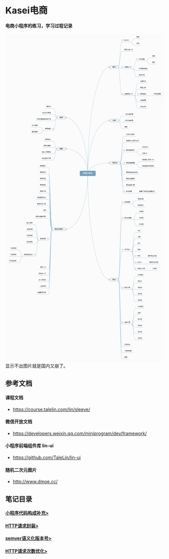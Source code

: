 # Kasei电商

**电商小程序的练习，学习过程记录**

![产品功能思维导图](https://raw.githubusercontent.com/hecheng1996lzg/KaseiMiniProgram/main/sources/01.jpg "产品功能思维导图")
显示不出图片就是国内又崩了。

## 参考文档
#### 课程文档
- https://course.talelin.com/lin/sleeve/

#### 微信开放文档
- https://developers.weixin.qq.com/miniprogram/dev/framework/

#### 小程序前端组件库 lin-ui
- https://github.com/TaleLin/lin-ui

#### 随机二次元图片
- http://www.dmoe.cc/

## 笔记目录
#### [小程序代码构成补充>](https://github.com/hecheng1996lzg/KaseiMiniProgram/tree/main/note/小程序代码构成补充 "小程序代码构成补充>")
#### [HTTP请求封装>](https://github.com/hecheng1996lzg/KaseiMiniProgram/tree/main/note/http请求封装 "HTTP请求封装>")
#### [semver语义化版本号>](https://github.com/hecheng1996lzg/KaseiMiniProgram/tree/main/note/semver语义化版本号 "semver语义化版本号>")
#### [HTTP请求次数优化>](https://github.com/hecheng1996lzg/KaseiMiniProgram/tree/main/note/HTTP请求次数优化 "HTTP请求次数优化>")